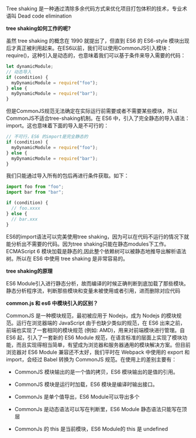 Tree shaking 是一种通过清除多余代码方式来优化项目打包体积的技术，专业术语叫 Dead code elimination

**tree shaking如何工作的呢?**

虽然 tree shaking 的概念在 1990 就提出了，但直到 ES6 的 ES6-style 模块出现后才真正被利用起来。在ES6以前，我们可以使用CommonJS引入模块：require()，这种引入是动态的，也意味着我们可以基于条件来导入需要的代码：
```js
let dynamicModule;
// 动态导入
if (condition) {
  myDynamicModule = require("foo");
} else {
  myDynamicModule = require("bar");
}
```
但是CommonJS规范无法确定在实际运行前需要或者不需要某些模块，所以CommonJS不适合tree-shaking机制。在 ES6 中，引入了完全静态的导入语法：import。这也意味着下面的导入是不可行的：
```js
// 不可行，ES6 的import是完全静态的
if (condition) {
  myDynamicModule = require("foo");
} else {
  myDynamicModule = require("bar");
}
```
我们只能通过导入所有的包后再进行条件获取。如下：
```js
import foo from "foo";
import bar from "bar";

if (condition) {
  // foo.xxxx
} else {
  // bar.xxx
}
```
ES6的import语法可以完美使用tree shaking，因为可以在代码不运行的情况下就能分析出不需要的代码。因为tree shaking只能在静态modules下工作。ECMAScript 6 模块加载是静态的,因此整个依赖树可以被静态地推导出解析语法树。所以在 ES6 中使用 tree shaking 是非常容易的。

**tree shaking的原理**

ES6 Module引入进行静态分析，故而编译的时候正确判断到底加载了那些模块。静态分析程序流，判断那些模块和变量未被使用或者引用，进而删除对应代码

**common.js 和 es6 中模块引入的区别？**

CommonJS 是一种模块规范，最初被应用于 Nodejs，成为 Nodejs 的模块规范。运行在浏览器端的 JavaScript 由于也缺少类似的规范，在 ES6 出来之前，前端也实现了一套相同的模块规范 (例如: AMD)，用来对前端模块进行管理。自 ES6 起，引入了一套新的 ES6 Module 规范，在语言标准的层面上实现了模块功能，而且实现得相当简单，有望成为浏览器和服务器通用的模块解决方案。但目前浏览器对 ES6 Module 兼容还不太好，我们平时在 Webpack 中使用的 export 和 import，会经过 Babel 转换为 CommonJS 规范。在使用上的差别主要有：

* CommonJS 模块输出的是一个值的拷贝，ES6 模块输出的是值的引用。

* CommonJS 模块是运行时加载，ES6 模块是编译时输出接口。

* CommonJs 是单个值导出，ES6 Module可以导出多个

* CommonJs 是动态语法可以写在判断里，ES6 Module 静态语法只能写在顶层

* CommonJs 的 this 是当前模块，ES6 Module的 this 是 undefined
